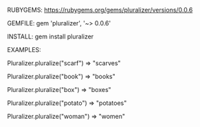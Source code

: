 RUBYGEMS:
https://rubygems.org/gems/pluralizer/versions/0.0.6

GEMFILE:
gem 'pluralizer', '~> 0.0.6'

INSTALL:
gem install pluralizer

EXAMPLES:

Pluralizer.pluralize("scarf")
=> "scarves"

Pluralizer.pluralize("book")
=> "books"

Pluralizer.pluralize("box")
=> "boxes"

Pluralizer.pluralize("potato")
=> "potatoes"

Pluralizer.pluralize("woman")
=> "women"

